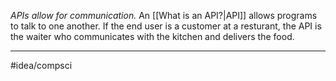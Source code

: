 *APIs allow for communication.* An [[What is an API?|API]] allows programs to talk to one another. If the end user is a customer at a resturant, the API is the waiter who communicates with the kitchen and delivers the food.

---
#idea/compsci 

[1]: https://www.howtogeek.com/343877/what-is-an-api/